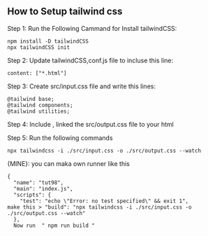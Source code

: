 ## How to Setup tailwind css

Step 1: Run the Following Cammand for  Install tailwindCSS:

```
npm install -D tailwindCSS
npx tailwindCSS init
```

Step 2:  Update tailwindCSS,conf.js file to incluse this line:
```
content: ["*.html"]
```

Step 3:  Create src/input.css file and write this lines:
```
@tailwind base;
@tailwind components;
@tailwind utilities;
```

Step 4: Include , linked the src/output.css file to your html

Step 5: Run the following commands

```
npx tailwindcss -i ./src/input.css -o ./src/output.css --watch
```

{MINE}: you can maka own runner like this

```
{
  "name": "tut98",
  "main": "index.js",
  "scripts": {
    "test": "echo \"Error: no test specified\" && exit 1",
make this > "build": "npx tailwindcss -i ./src/input.css -o ./src/output.css --watch"
  },
  Now run  " npm run build "
```
